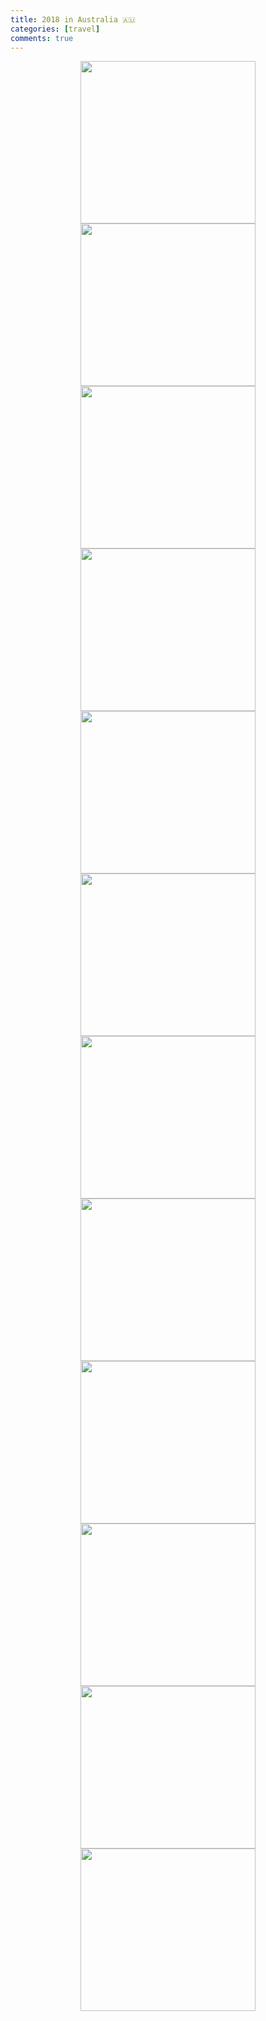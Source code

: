 ```yaml
---
title: 2018 in Australia 🇦🇺
categories: [travel]
comments: true
---
```

<div style="display: flex; justify-content: center;">
<img src="https://jieun-yyang.github.io/assets/img/perth1.JPG" style="width: 280px; height: 260px;"><br>
  </div>
  <div style="display: flex; justify-content: center;">
<img src="https://jieun-yyang.github.io/assets/img/perth2.jpg" style="width: 280px; height: 260px;"><br>
  </div>
  <div style="display: flex; justify-content: center;">
<img src="https://jieun-yyang.github.io/assets/img/perth3.jpg" style="width: 280px; height: 260px;"><br>
  </div>
    <div style="display: flex; justify-content: center;">
<img src="https://jieun-yyang.github.io/assets/img/perth4.jpg" style="width: 280px; height: 260px;"><br>
  </div>
      <div style="display: flex; justify-content: center;">
<img src="https://jieun-yyang.github.io/assets/img/perth5.JPG" style="width: 280px; height: 260px;"><br>
  </div>
        <div style="display: flex; justify-content: center;">
<img src="https://jieun-yyang.github.io/assets/img/perth6.jpg" style="width: 280px; height: 260px;"><br>
  </div>
          <div style="display: flex; justify-content: center;">
<img src="https://jieun-yyang.github.io/assets/img/perth7.jpg" style="width: 280px; height: 260px;"><br>
  </div>
            <div style="display: flex; justify-content: center;">
<img src="https://jieun-yyang.github.io/assets/img/perth8.jpg" style="width: 280px; height: 260px;"><br>
  </div>
              <div style="display: flex; justify-content: center;">
<img src="https://jieun-yyang.github.io/assets/img/perth9.jpg" style="width: 280px; height: 260px;"><br>
  </div>
                <div style="display: flex; justify-content: center;">
<img src="https://jieun-yyang.github.io/assets/img/perth10.JPG" style="width: 280px; height: 260px;"><br>
  </div>
                  <div style="display: flex; justify-content: center;">
<img src="https://jieun-yyang.github.io/assets/img/perth11.jpg" style="width: 280px; height: 260px;"><br>
  </div>
                    <div style="display: flex; justify-content: center;">
<img src="https://jieun-yyang.github.io/assets/img/perth12.jpg" style="width: 280px; height: 260px;"><br>
</div>
